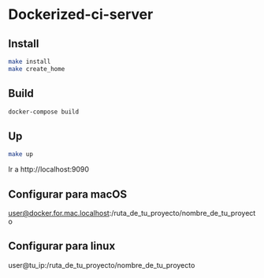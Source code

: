 # Dockerized-ci-server

## Install

```bash
make install
make create_home
```

## Build

```bash
docker-compose build
```

## Up

```bash
make up
```

Ir a http://localhost:9090

## Configurar para macOS

user@docker.for.mac.localhost:/ruta_de_tu_proyecto/nombre_de_tu_proyecto

## Configurar para linux

user@tu_ip:/ruta_de_tu_proyecto/nombre_de_tu_proyecto

